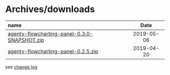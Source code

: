 # Archives/downloads

| name | Date |
|:---|:----:|
|[agenty-flowcharting-panel-0.3.0-SNAPSHOT.zip](archives/agenty-flowcharting-panel-0.3.0-SNAPSHOT.zip)|2019-05-06|
|[agenty-flowcharting-panel-0.2.5.zip](archives/agenty-flowcharting-panel-0.2.5.zip)|2019-04-20|


see [change log](./CHANGELOG.md)